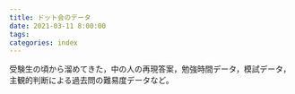 ```yaml
---
title: ドット会のデータ
date: 2021-03-11 8:00:00
tags:
categories: index
---
```


受験生の頃から溜めてきた，中の人の再現答案，勉強時間データ，模試データ，主観的判断による過去問の難易度データなど。
